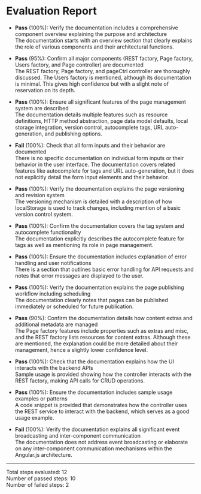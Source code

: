 # Evaluation Report

- **Pass** (100%): Verify the documentation includes a comprehensive component overview explaining the purpose and architecture  
  The documentation starts with an overview section that clearly explains the role of various components and their architectural functions.

- **Pass** (95%): Confirm all major components (REST factory, Page factory, Users factory, and Page controller) are documented  
  The REST factory, Page factory, and pageCtrl controller are thoroughly discussed. The Users factory is mentioned, although its documentation is minimal. This gives high confidence but with a slight note of reservation on its depth.

- **Pass** (100%): Ensure all significant features of the page management system are described  
  The documentation details multiple features such as resource definitions, HTTP method abstraction, page data model defaults, local storage integration, version control, autocomplete tags, URL auto-generation, and publishing options.

- **Fail** (100%): Check that all form inputs and their behavior are documented  
  There is no specific documentation on individual form inputs or their behavior in the user interface. The documentation covers related features like autocomplete for tags and URL auto-generation, but it does not explicitly detail the form input elements and their behavior.

- **Pass** (100%): Verify the documentation explains the page versioning and revision system  
  The versioning mechanism is detailed with a description of how localStorage is used to track changes, including mention of a basic version control system.

- **Pass** (100%): Confirm the documentation covers the tag system and autocomplete functionality  
  The documentation explicitly describes the autocomplete feature for tags as well as mentioning its role in page management.

- **Pass** (100%): Ensure the documentation includes explanation of error handling and user notifications  
  There is a section that outlines basic error handling for API requests and notes that error messages are displayed to the user.

- **Pass** (100%): Verify the documentation explains the page publishing workflow including scheduling  
  The documentation clearly notes that pages can be published immediately or scheduled for future publication.

- **Pass** (90%): Confirm the documentation details how content extras and additional metadata are managed  
  The Page factory features include properties such as extras and misc, and the REST factory lists resources for content extras. Although these are mentioned, the explanation could be more detailed about their management, hence a slightly lower confidence level.

- **Pass** (100%): Check that the documentation explains how the UI interacts with the backend APIs  
  Sample usage is provided showing how the controller interacts with the REST factory, making API calls for CRUD operations.

- **Pass** (100%): Ensure the documentation includes sample usage examples or patterns  
  A code snippet is provided that demonstrates how the controller uses the REST service to interact with the backend, which serves as a good usage example.

- **Fail** (100%): Verify the documentation explains all significant event broadcasting and inter-component communication  
  The documentation does not address event broadcasting or elaborate on any inter-component communication mechanisms within the Angular.js architecture.

---

Total steps evaluated: 12  
Number of passed steps: 10  
Number of failed steps: 2